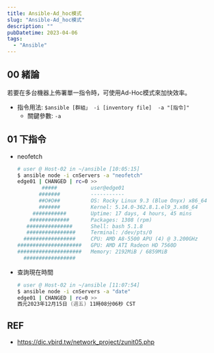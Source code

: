 ```yaml
---
title: Ansible-Ad_hoc模式
slug: "Ansible-Ad_hoc模式"
description: ""
pubDatetime: 2023-04-06
tags:
  - "Ansible"
---
```


## 00 緒論

若要在多台機器上佈署單一指令時，可使用Ad-Hoc模式來加快效率。

- 指令用法: `$ansible [群組」 -i [inventory file]  -a "[指令]"`
  - 關鍵參數: `-a`

## 01 下指令

- neofetch
  ```zsh
  # user @ Host-02 in ~/ansible [10:05:15]
  $ ansible node -i cnServers -a "neofetch"
  edge01 | CHANGED | rc=0 >>
          #####           user@edge01
         #######          -----------
         ##O#O##          OS: Rocky Linux 9.3 (Blue Onyx) x86_64
         #######          Kernel: 5.14.0-362.8.1.el9_3.x86_64
       ###########        Uptime: 17 days, 4 hours, 45 mins
      #############       Packages: 1308 (rpm)
     ###############      Shell: bash 5.1.8
     ################     Terminal: /dev/pts/0
    #################     CPU: AMD A8-5500 APU (4) @ 3.200GHz
  #####################   GPU: AMD ATI Radeon HD 7560D
  #####################   Memory: 2192MiB / 6859MiB
    #################
  ```
- 查詢現在時間
  ```zsh
  # user @ Host-02 in ~/ansible [11:07:54]
  $ ansible node -i cnServers -a "date"
  edge01 | CHANGED | rc=0 >>
  西元2023年12月15日 (週五) 11時08分06秒 CST
  ```

## REF

- https://dic.vbird.tw/network_project/zunit05.php
